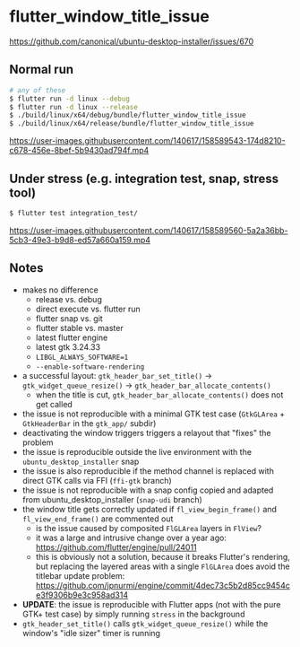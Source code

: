 # flutter_window_title_issue

https://github.com/canonical/ubuntu-desktop-installer/issues/670

## Normal run

```sh
# any of these
$ flutter run -d linux --debug
$ flutter run -d linux --release
$ ./build/linux/x64/debug/bundle/flutter_window_title_issue
$ ./build/linux/x64/release/bundle/flutter_window_title_issue
```
https://user-images.githubusercontent.com/140617/158589543-174d8210-c678-456e-8bef-5b9430ad794f.mp4

## Under stress (e.g. integration test, snap, stress tool)

```sh
$ flutter test integration_test/
```
https://user-images.githubusercontent.com/140617/158589560-5a2a36bb-5cb3-49e3-b9d8-ed57a660a159.mp4

## Notes

- makes no difference
  - release vs. debug
  - direct execute vs. flutter run
  - flutter snap vs. git
  - flutter stable vs. master
  - latest flutter engine
  - latest gtk 3.24.33
  - `LIBGL_ALWAYS_SOFTWARE=1`
  - `--enable-software-rendering`
- a successful layout: `gtk_header_bar_set_title()` -> `gtk_widget_queue_resize()` -> `gtk_header_bar_allocate_contents()`
  - when the title is cut, `gtk_header_bar_allocate_contents()` does not get called
- the issue is not reproducible with a minimal GTK test case (`GtkGLArea` + `GtkHeaderBar` in the `gtk_app/` subdir)
- deactivating the window triggers triggers a relayout that "fixes" the problem
- the issue is reproducible outside the live environment with the `ubuntu_desktop_installer` snap
- the issue is also reproducible if the method channel is replaced with direct GTK calls via FFI (`ffi-gtk` branch)
- the issue is not reproducible with a snap config copied and adapted from ubuntu_desktop_installer (`snap-udi` branch)
- the window title gets correctly updated if `fl_view_begin_frame()` and `fl_view_end_frame()` are commented out
  - is the issue caused by composited `FlGLArea` layers in `FlView`?
  - it was a large and intrusive change over a year ago: https://github.com/flutter/engine/pull/24011
  - this is obviously not a solution, because it breaks Flutter's rendering, but replacing the layered areas with a single `FlGLArea` does avoid the titlebar update problem: https://github.com/jpnurmi/engine/commit/4dec73c5b2d85cc9454ce3f9306b9e3c958ad314
- **UPDATE**: the issue is reproducible with Flutter apps (not with the pure GTK+ test case) by simply running `stress` in the background
- `gtk_header_set_title()` calls `gtk_widget_queue_resize()` while the window's "idle sizer" timer is running
